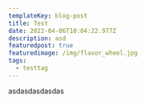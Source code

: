```yaml
---
templateKey: blog-post
title: Test
date: 2022-04-06T10:04:22.977Z
description: asd
featuredpost: true
featuredimage: /img/flavor_wheel.jpg
tags:
  - testtag
---
```

asdasdasdasdas